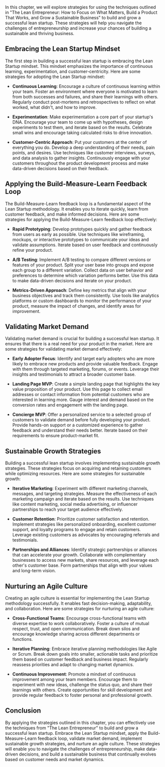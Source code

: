 
In this chapter, we will explore strategies for using the techniques outlined in "The Lean Entrepreneur: How to Focus on What Matters, Build a Product That Works, and Grow a Sustainable Business" to build and grow a successful lean startup. These strategies will help you navigate the challenges of entrepreneurship and increase your chances of building a sustainable and thriving business.

Embracing the Lean Startup Mindset
----------------------------------

The first step in building a successful lean startup is embracing the Lean Startup mindset. This mindset emphasizes the importance of continuous learning, experimentation, and customer-centricity. Here are some strategies for adopting the Lean Startup mindset:

* **Continuous Learning**: Encourage a culture of continuous learning within your team. Foster an environment where everyone is motivated to learn from both successes and failures, and share their learnings with others. Regularly conduct post-mortems and retrospectives to reflect on what worked, what didn't, and how to improve.

* **Experimentation**: Make experimentation a core part of your startup's DNA. Encourage your team to come up with hypotheses, design experiments to test them, and iterate based on the results. Celebrate small wins and encourage taking calculated risks to drive innovation.

* **Customer-Centric Approach**: Put your customers at the center of everything you do. Develop a deep understanding of their needs, pain points, and desires. Use techniques like customer interviews, surveys, and data analysis to gather insights. Continuously engage with your customers throughout the product development process and make data-driven decisions based on their feedback.

Applying the Build-Measure-Learn Feedback Loop
----------------------------------------------

The Build-Measure-Learn feedback loop is a fundamental aspect of the Lean Startup methodology. It enables you to iterate quickly, learn from customer feedback, and make informed decisions. Here are some strategies for applying the Build-Measure-Learn feedback loop effectively:

* **Rapid Prototyping**: Develop prototypes quickly and gather feedback from users as early as possible. Use techniques like wireframing, mockups, or interactive prototypes to communicate your ideas and validate assumptions. Iterate based on user feedback and continuously refine your product.

* **A/B Testing**: Implement A/B testing to compare different versions or features of your product. Split your user base into groups and expose each group to a different variation. Collect data on user behavior and preferences to determine which variation performs better. Use this data to make data-driven decisions and iterate on your product.

* **Metrics-Driven Approach**: Define key metrics that align with your business objectives and track them consistently. Use tools like analytics platforms or custom dashboards to monitor the performance of your product, measure the impact of changes, and identify areas for improvement.

Validating Market Demand
------------------------

Validating market demand is crucial for building a successful lean startup. It ensures that there is a real need for your product in the market. Here are some strategies for validating market demand effectively:

* **Early Adopter Focus**: Identify and target early adopters who are more likely to embrace new products and provide valuable feedback. Engage with them through targeted marketing, forums, or events. Leverage their insights and testimonials to attract a broader customer base.

* **Landing Page MVP**: Create a simple landing page that highlights the key value proposition of your product. Use this page to collect email addresses or contact information from potential customers who are interested in learning more. Gauge interest and demand based on the conversion rates and engagement with the landing page.

* **Concierge MVP**: Offer a personalized service to a selected group of customers to validate demand before fully developing your product. Provide hands-on support or a customized experience to gather feedback and understand their needs better. Iterate based on their requirements to ensure product-market fit.

Sustainable Growth Strategies
-----------------------------

Building a successful lean startup involves implementing sustainable growth strategies. These strategies focus on acquiring and retaining customers while optimizing resources. Here are some strategies for sustainable growth:

* **Iterative Marketing**: Experiment with different marketing channels, messages, and targeting strategies. Measure the effectiveness of each marketing campaign and iterate based on the results. Use techniques like content marketing, social media advertising, or influencer partnerships to reach your target audience effectively.

* **Customer Retention**: Prioritize customer satisfaction and retention. Implement strategies like personalized onboarding, excellent customer support, and loyalty programs to engage and retain customers. Leverage existing customers as advocates by encouraging referrals and testimonials.

* **Partnerships and Alliances**: Identify strategic partnerships or alliances that can accelerate your growth. Collaborate with complementary businesses to access new markets, share resources, and leverage each other's customer base. Form partnerships that align with your values and long-term vision.

Nurturing an Agile Culture
--------------------------

Creating an agile culture is essential for implementing the Lean Startup methodology successfully. It enables fast decision-making, adaptability, and collaboration. Here are some strategies for nurturing an agile culture:

* **Cross-Functional Teams**: Encourage cross-functional teams with diverse expertise to work collaboratively. Foster a culture of mutual respect, trust, and open communication. Break down silos and encourage knowledge sharing across different departments or functions.

* **Iterative Planning**: Embrace iterative planning methodologies like Agile or Scrum. Break down goals into smaller, actionable tasks and prioritize them based on customer feedback and business impact. Regularly reassess priorities and adapt to changing market dynamics.

* **Continuous Improvement**: Promote a mindset of continuous improvement among your team members. Encourage them to experiment with new ideas, challenge the status quo, and share their learnings with others. Create opportunities for skill development and provide regular feedback to foster personal and professional growth.

Conclusion
----------

By applying the strategies outlined in this chapter, you can effectively use the techniques from "The Lean Entrepreneur" to build and grow a successful lean startup. Embrace the Lean Startup mindset, apply the Build-Measure-Learn feedback loop, validate market demand, implement sustainable growth strategies, and nurture an agile culture. These strategies will enable you to navigate the challenges of entrepreneurship, make data-driven decisions, and build a sustainable business that continually evolves based on customer needs and market dynamics.
